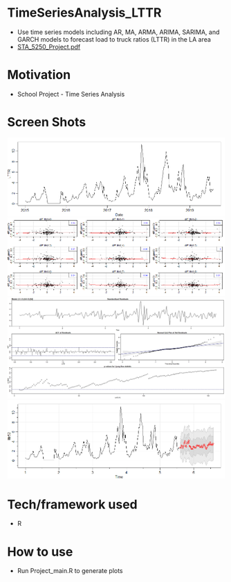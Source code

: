 # TimeSeriesAnalysis_LTTR
- Use time series models including AR, MA, ARMA, ARIMA, SARIMA, and GARCH models to forecast load to truck ratios (LTTR) in the LA area
- <a href="STA_5250_Project.pdf" target="_blank">STA_5250_Project.pdf</a>

# Motivation
- School Project - Time Series Analysis

# Screen Shots
![Alt text](lttr.png?raw=true "lttr.png")
![Alt text](lag2plot.png?raw=true "lag2plot.png")
![Alt text](sarima111.jpeg?raw=true "sarima111.jpeg")
![Alt text](sarima_predict.png?raw=true "sarima_predict.png")

# Tech/framework used
- R

# How to use
- Run Project_main.R to generate plots
